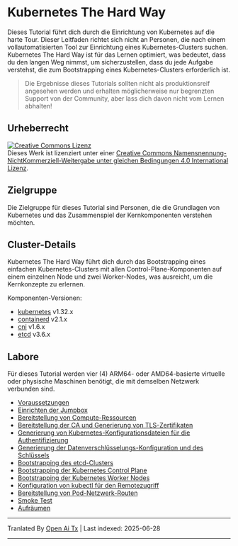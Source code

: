 # Kubernetes The Hard Way

Dieses Tutorial führt dich durch die Einrichtung von Kubernetes auf die harte Tour. Dieser Leitfaden richtet sich nicht an Personen, die nach einem vollautomatisierten Tool zur Einrichtung eines Kubernetes-Clusters suchen. Kubernetes The Hard Way ist für das Lernen optimiert, was bedeutet, dass du den langen Weg nimmst, um sicherzustellen, dass du jede Aufgabe verstehst, die zum Bootstrapping eines Kubernetes-Clusters erforderlich ist.

> Die Ergebnisse dieses Tutorials sollten nicht als produktionsreif angesehen werden und erhalten möglicherweise nur begrenzten Support von der Community, aber lass dich davon nicht vom Lernen abhalten!

## Urheberrecht

<a rel="license" href="http://creativecommons.org/licenses/by-nc-sa/4.0/"><img alt="Creative Commons Lizenz" style="border-width:0" src="https://i.creativecommons.org/l/by-nc-sa/4.0/88x31.png" /></a><br />Dieses Werk ist lizenziert unter einer <a rel="license" href="http://creativecommons.org/licenses/by-nc-sa/4.0/">Creative Commons Namensnennung-NichtKommerziell-Weitergabe unter gleichen Bedingungen 4.0 International Lizenz</a>.


## Zielgruppe

Die Zielgruppe für dieses Tutorial sind Personen, die die Grundlagen von Kubernetes und das Zusammenspiel der Kernkomponenten verstehen möchten.

## Cluster-Details

Kubernetes The Hard Way führt dich durch das Bootstrapping eines einfachen Kubernetes-Clusters mit allen Control-Plane-Komponenten auf einem einzelnen Node und zwei Worker-Nodes, was ausreicht, um die Kernkonzepte zu erlernen.

Komponenten-Versionen:

* [kubernetes](https://github.com/kubernetes/kubernetes) v1.32.x
* [containerd](https://github.com/containerd/containerd) v2.1.x
* [cni](https://github.com/containernetworking/cni) v1.6.x
* [etcd](https://github.com/etcd-io/etcd) v3.6.x

## Labore

Für dieses Tutorial werden vier (4) ARM64- oder AMD64-basierte virtuelle oder physische Maschinen benötigt, die mit demselben Netzwerk verbunden sind.

* [Voraussetzungen](https://raw.githubusercontent.com/kelseyhightower/kubernetes-the-hard-way/master/docs/01-prerequisites.md)
* [Einrichten der Jumpbox](https://raw.githubusercontent.com/kelseyhightower/kubernetes-the-hard-way/master/docs/02-jumpbox.md)
* [Bereitstellung von Compute-Ressourcen](https://raw.githubusercontent.com/kelseyhightower/kubernetes-the-hard-way/master/docs/03-compute-resources.md)
* [Bereitstellung der CA und Generierung von TLS-Zertifikaten](https://raw.githubusercontent.com/kelseyhightower/kubernetes-the-hard-way/master/docs/04-certificate-authority.md)
* [Generierung von Kubernetes-Konfigurationsdateien für die Authentifizierung](https://raw.githubusercontent.com/kelseyhightower/kubernetes-the-hard-way/master/docs/05-kubernetes-configuration-files.md)
* [Generierung der Datenverschlüsselungs-Konfiguration und des Schlüssels](https://raw.githubusercontent.com/kelseyhightower/kubernetes-the-hard-way/master/docs/06-data-encryption-keys.md)
* [Bootstrapping des etcd-Clusters](https://raw.githubusercontent.com/kelseyhightower/kubernetes-the-hard-way/master/docs/07-bootstrapping-etcd.md)
* [Bootstrapping der Kubernetes Control Plane](https://raw.githubusercontent.com/kelseyhightower/kubernetes-the-hard-way/master/docs/08-bootstrapping-kubernetes-controllers.md)
* [Bootstrapping der Kubernetes Worker Nodes](https://raw.githubusercontent.com/kelseyhightower/kubernetes-the-hard-way/master/docs/09-bootstrapping-kubernetes-workers.md)
* [Konfiguration von kubectl für den Remotezugriff](https://raw.githubusercontent.com/kelseyhightower/kubernetes-the-hard-way/master/docs/10-configuring-kubectl.md)
* [Bereitstellung von Pod-Netzwerk-Routen](https://raw.githubusercontent.com/kelseyhightower/kubernetes-the-hard-way/master/docs/11-pod-network-routes.md)
* [Smoke Test](https://raw.githubusercontent.com/kelseyhightower/kubernetes-the-hard-way/master/docs/12-smoke-test.md)
* [Aufräumen](https://raw.githubusercontent.com/kelseyhightower/kubernetes-the-hard-way/master/docs/13-cleanup.md)


---

Tranlated By [Open Ai Tx](https://github.com/OpenAiTx/OpenAiTx) | Last indexed: 2025-06-28

---